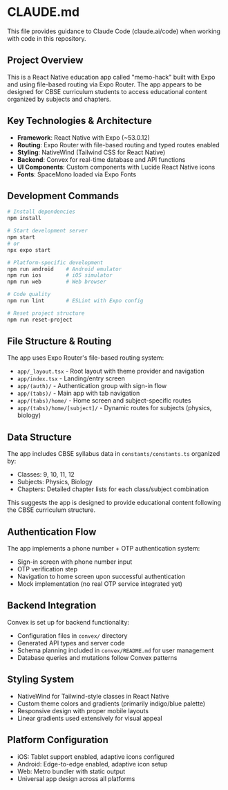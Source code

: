 # CLAUDE.md

This file provides guidance to Claude Code (claude.ai/code) when working with code in this repository.

## Project Overview

This is a React Native education app called "memo-hack" built with Expo and using file-based routing via Expo Router. The app appears to be designed for CBSE curriculum students to access educational content organized by subjects and chapters.

## Key Technologies & Architecture

- **Framework**: React Native with Expo (~53.0.12)
- **Routing**: Expo Router with file-based routing and typed routes enabled
- **Styling**: NativeWind (Tailwind CSS for React Native)
- **Backend**: Convex for real-time database and API functions
- **UI Components**: Custom components with Lucide React Native icons
- **Fonts**: SpaceMono loaded via Expo Fonts

## Development Commands

```bash
# Install dependencies
npm install

# Start development server
npm start
# or
npx expo start

# Platform-specific development
npm run android    # Android emulator
npm run ios        # iOS simulator  
npm run web        # Web browser

# Code quality
npm run lint       # ESLint with Expo config

# Reset project structure
npm run reset-project
```

## File Structure & Routing

The app uses Expo Router's file-based routing system:

- `app/_layout.tsx` - Root layout with theme provider and navigation
- `app/index.tsx` - Landing/entry screen
- `app/(auth)/` - Authentication group with sign-in flow
- `app/(tabs)/` - Main app with tab navigation
- `app/(tabs)/home/` - Home screen and subject-specific routes
- `app/(tabs)/home/[subject]/` - Dynamic routes for subjects (physics, biology)

## Data Structure

The app includes CBSE syllabus data in `constants/constants.ts` organized by:
- Classes: 9, 10, 11, 12
- Subjects: Physics, Biology
- Chapters: Detailed chapter lists for each class/subject combination

This suggests the app is designed to provide educational content following the CBSE curriculum structure.

## Authentication Flow

The app implements a phone number + OTP authentication system:
- Sign-in screen with phone number input
- OTP verification step
- Navigation to home screen upon successful authentication
- Mock implementation (no real OTP service integrated yet)

## Backend Integration

Convex is set up for backend functionality:
- Configuration files in `convex/` directory
- Generated API types and server code
- Schema planning included in `convex/README.md` for user management
- Database queries and mutations follow Convex patterns

## Styling System

- NativeWind for Tailwind-style classes in React Native
- Custom theme colors and gradients (primarily indigo/blue palette)
- Responsive design with proper mobile layouts
- Linear gradients used extensively for visual appeal

## Platform Configuration

- iOS: Tablet support enabled, adaptive icons configured
- Android: Edge-to-edge enabled, adaptive icon setup
- Web: Metro bundler with static output
- Universal app design across all platforms